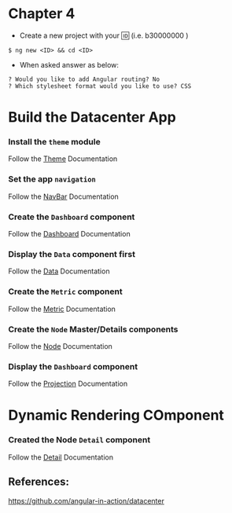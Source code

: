 # Chapter 4

* Create a new project with your :id: (i.e. b30000000 )

 ``` 
 $ ng new <ID> && cd <ID>
 ```

* When asked answer as below:

```
? Would you like to add Angular routing? No
? Which stylesheet format would you like to use? CSS
```


# Build the Datacenter App

### Install the `theme` module

Follow the [Theme](docs/theme.md) Documentation

### Set the app `navigation`

Follow the [NavBar](docs/navbar.md) Documentation


### Create the `Dashboard` component

Follow the [Dashboard](docs/dashboard.md) Documentation

### Display the `Data` component first

Follow the [Data](docs/data.md) Documentation

### Create the `Metric` component

Follow the [Metric](docs/metric.md) Documentation

### Create the `Node` Master/Details components

Follow the [Node](docs/node.md) Documentation

### Display the `Dashboard` component

Follow the [Projection](docs/projection.md) Documentation


# Dynamic Rendering COmponent


### Created the Node `Detail` component

Follow the [Detail](docs/detail.md) Documentation




## References:

https://github.com/angular-in-action/datacenter
